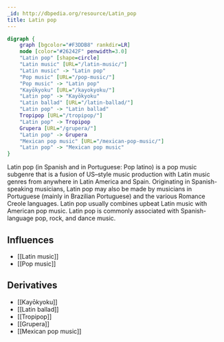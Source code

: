 ```yaml
---
_id: http://dbpedia.org/resource/Latin_pop
title: Latin pop
---
```


```dot
digraph {
	graph [bgcolor="#F3DDB8" rankdir=LR]
	node [color="#26242F" penwidth=3.0]
	"Latin pop" [shape=circle]
	"Latin music" [URL="/latin-music/"]
	"Latin music" -> "Latin pop"
	"Pop music" [URL="/pop-music/"]
	"Pop music" -> "Latin pop"
	"Kayōkyoku" [URL="/kayokyoku/"]
	"Latin pop" -> "Kayōkyoku"
	"Latin ballad" [URL="/latin-ballad/"]
	"Latin pop" -> "Latin ballad"
	Tropipop [URL="/tropipop/"]
	"Latin pop" -> Tropipop
	Grupera [URL="/grupera/"]
	"Latin pop" -> Grupera
	"Mexican pop music" [URL="/mexican-pop-music/"]
	"Latin pop" -> "Mexican pop music"
}
```

Latin pop (in Spanish and in Portuguese: Pop latino) is a pop music subgenre that is a fusion of US–style music production with Latin music genres from anywhere in Latin America and Spain. Originating in Spanish-speaking musicians, Latin pop may also be made by musicians in Portuguese (mainly in Brazilian Portuguese) and the various Romance Creole languages. Latin pop usually combines upbeat Latin music with American pop music. Latin pop is commonly associated with Spanish-language pop, rock, and dance music.

## Influences
- [[Latin music]]
- [[Pop music]]

## Derivatives
- [[Kayōkyoku]]
- [[Latin ballad]]
- [[Tropipop]]
- [[Grupera]]
- [[Mexican pop music]]
